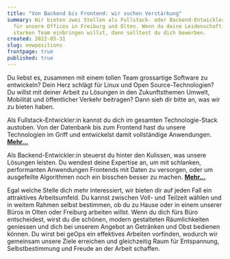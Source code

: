 ```yaml
---
title: "Von Backend bis Frontend: wir suchen Verstärkung"
summary: Wir bieten zwei Stellen als Fullstack- oder Backend-Entwickler:innen
  für unsere Offices in Freiburg und Olten. Wenn du deine Leidenschaft in einem
  starken Team einbringen willst, dann solltest du dich bewerben.
created: 2022-05-31
slug: newpositions
frontpage: true
published: true
---
```

Du liebst es, zusammen mit einem tollen Team grossartige Software zu entwickeln? Dein Herz schlägt für Linux und Open Source-Technologien? Du willst mit deiner Arbeit zu Lösungen in den Zukunftsthemen Umwelt, Mobilität und öffentlicher Verkehr beitragen? Dann sieh dir bitte an, was wir zu bieten haben.

Als Fullstack-Entwickler:in kannst du dich im gesamten Technologie-Stack austoben. Von der Datenbank bis zum Frontend hast du unsere Technologien im Griff und entwickelst damit vollständige Anwendungen. **[Mehr...](/karriere/fullstack-entwickler)**

Als Backend-Entwickler:in steuerst du hinter den Kulissen, was unsere Lösungen leisten. Du wendest deine Expertise an, um mit schlanken, performanten Anwendungen Frontends mit Daten zu versorgen, oder um ausgefeilte Algorithmen noch ein bisschen besser zu machen. **[Mehr...](/karriere/backend-developer)**

Egal welche Stelle dich mehr interessiert, wir bieten dir auf jeden Fall ein attraktives Arbeitsumfeld. Du kannst zwischen Voll- und Teilzeit wählen und in weitem Rahmen selbst bestimmen, ob du zu Hause oder in einem unserer Büros in Olten oder Freiburg arbeiten willst. Wenn du dich fürs Büro entscheidest, wirst du die schönen, modern gestalteten Räumlichkeiten geniessen und dich bei unserem Angebot an Getränken und Obst bedienen können. Du wirst bei geOps ein effektives Arbeiten vorfinden, wodurch wir gemeinsam unsere Ziele erreichen und gleichzeitig Raum für Entspannung, Selbstbestimmung und Freude an der Arbeit schaffen.